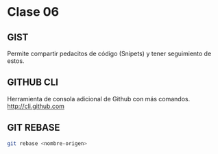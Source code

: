 # Clase 06

## GIST 
Permite compartir pedacitos de código (Snipets)
y tener seguimiento de estos.

## GITHUB CLI
Herramienta de consola adicional de Github con más comandos. 
http://cli.github.com

## GIT REBASE

```sh
git rebase <nombre-origen>
```